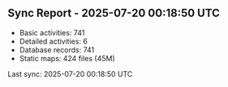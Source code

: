 ## Sync Report - 2025-07-20 00:18:50 UTC

- Basic activities: 741
- Detailed activities: 6
- Database records: 741
- Static maps: 424 files (45M)

Last sync: 2025-07-20 00:18:50 UTC
